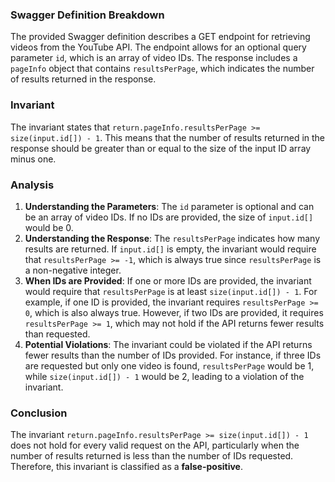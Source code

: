 ### Swagger Definition Breakdown
The provided Swagger definition describes a GET endpoint for retrieving videos from the YouTube API. The endpoint allows for an optional query parameter `id`, which is an array of video IDs. The response includes a `pageInfo` object that contains `resultsPerPage`, which indicates the number of results returned in the response.

### Invariant
The invariant states that `return.pageInfo.resultsPerPage >= size(input.id[]) - 1`. This means that the number of results returned in the response should be greater than or equal to the size of the input ID array minus one.

### Analysis
1. **Understanding the Parameters**: The `id` parameter is optional and can be an array of video IDs. If no IDs are provided, the size of `input.id[]` would be 0.
2. **Understanding the Response**: The `resultsPerPage` indicates how many results are returned. If `input.id[]` is empty, the invariant would require that `resultsPerPage >= -1`, which is always true since `resultsPerPage` is a non-negative integer.
3. **When IDs are Provided**: If one or more IDs are provided, the invariant would require that `resultsPerPage` is at least `size(input.id[]) - 1`. For example, if one ID is provided, the invariant requires `resultsPerPage >= 0`, which is also always true. However, if two IDs are provided, it requires `resultsPerPage >= 1`, which may not hold if the API returns fewer results than requested.
4. **Potential Violations**: The invariant could be violated if the API returns fewer results than the number of IDs provided. For instance, if three IDs are requested but only one video is found, `resultsPerPage` would be 1, while `size(input.id[]) - 1` would be 2, leading to a violation of the invariant.

### Conclusion
The invariant `return.pageInfo.resultsPerPage >= size(input.id[]) - 1` does not hold for every valid request on the API, particularly when the number of results returned is less than the number of IDs requested. Therefore, this invariant is classified as a **false-positive**.
